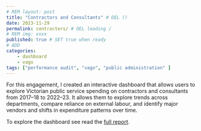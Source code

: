 ```yaml
---
# REM layout: post
title: "Contractors and Consultants" # DEL ()
date: 2023-11-29
permalink: contractors/ # DEL leading /
# REM img: xxxx 
published: true # SET true when ready
# ADD
categories:
    - dashboard
    - vago
tags: ["performance audit", "vago", "public administration" ]
---
```


For this engagement, I created an interactive dashboard that allows users to explore Victorian public service spending on contractors and consultants from 2017–18 to 2022–23. It allows them to explore trends across departments, compare reliance on external labour, and identify major vendors and shifts in expenditure patterns over time.

To explore the dashboard see read the [full report](https://www.audit.vic.gov.au/report/contractors-and-consultants-victorian-public-service-spending).

